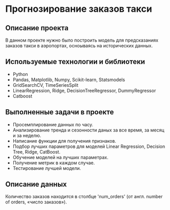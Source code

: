 # Прогнозирование заказов такси

## Описание проекта
В данном проекте нужно было построить модель для предсказаниях заказов такси в аэропортах, осноываясь на исторических данных.

## Используемые технологии и библиотеки
- Python
- Pandas, Matplotlib, Numpy, Scikit-learn, Statsmodels
- GridSearchCV, TimeSeriesSplit
- LinearRegression, Ridge, DecisionTreeRegressor, DummyRegressor
- Catboost

## Выполненные задачи в проекте
- Просемплирование данных по часу.
- Анализирование тренда и сезонности даных за все время, за месяц и за неделю.
- Написание функции для получения признаков.
- Подбор лучших параметров для моделей Linear Regression, Decision Tree, Ridge, CatBoost.
- Обучение моделей на лучших параметрах.
- Получение метрик в каждом случае.  
- Тестирование лучшей модели.

## Описание данных
Количество заказов находится в столбце 'num_orders' (от англ. number of orders, «число заказов»).